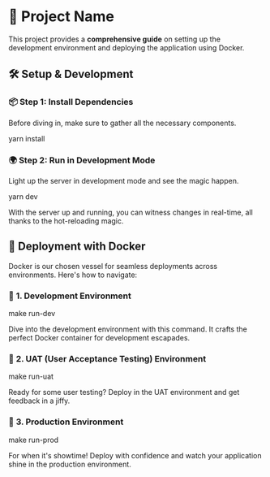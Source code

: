 # 🚀 Project Name

This project provides a **comprehensive guide** on setting up the development environment and deploying the application using Docker.

## 🛠 Setup & Development

### 📦 **Step 1: Install Dependencies**

Before diving in, make sure to gather all the necessary components.

yarn install

### 🌍 **Step 2: Run in Development Mode**

Light up the server in development mode and see the magic happen.

yarn dev

With the server up and running, you can witness changes in real-time, all thanks to the hot-reloading magic.

## 🐳 Deployment with Docker

Docker is our chosen vessel for seamless deployments across environments. Here's how to navigate:

### 🌱 **1. Development Environment**

make run-dev

Dive into the development environment with this command. It crafts the perfect Docker container for development escapades.

### 🧪 **2. UAT (User Acceptance Testing) Environment**

make run-uat

Ready for some user testing? Deploy in the UAT environment and get feedback in a jiffy.

### 🎩 **3. Production Environment**

make run-prod

For when it's showtime! Deploy with confidence and watch your application shine in the production environment.
